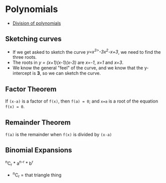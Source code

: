 Polynomials
===========

* [Division of polynomials](http://www.purplemath.com/modules/polydiv2.htm)

Sketching curves
----------------
* If we get asked to sketch the curve *y=x<sup>3></sup>-3x<sup>2</sup>-x+3*, we need to find the three roots.
* The roots in *y = (x+1)(x-1)(x-3)* are *x=-1*, *x=1* and *x=3*.
* We know the general "feel" of the curve, and we know that the y-intercept is **3**, so we can sketch the curve.

Factor Theorem
---------------
If `(x-a)` is a factor of `f(x)`, then `f(a) = 0`; and `x=a` is a root of the equation `f(x) = 0`.

Remainder Theorem
-----------------
`f(a)` is the remainder when `f(x)` is divided by `(x-a)`

Binomial Expansions
-------------------
<sup>n</sup>C<sub>r</sub> * a<sup>n-r</sup> * b<sup>r</sup>
* <sup>n</sup>C<sub>r</sub> = that triangle thing

